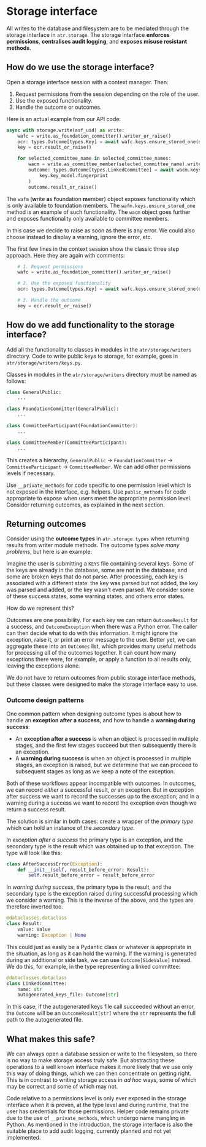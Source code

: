 # Storage interface

All writes to the database and filesystem are to be mediated through the storage interface in `atr.storage`. The storage interface **enforces permissions**, **centralises audit logging**, and **exposes misuse resistant methods**.

## How do we use the storage interface?

Open a storage interface session with a context manager. Then:

1. Request permissions from the session depending on the role of the user.
2. Use the exposed functionality.
3. Handle the outcome or outcomes.

Here is an actual example from our API code:

```python
async with storage.write(asf_uid) as write:
    wafc = write.as_foundation_committer().writer_or_raise()
    ocr: types.Outcome[types.Key] = await wafc.keys.ensure_stored_one(data.key)
    key = ocr.result_or_raise()

    for selected_committee_name in selected_committee_names:
        wacm = write.as_committee_member(selected_committee_name).writer_or_raise()
        outcome: types.Outcome[types.LinkedCommittee] = await wacm.keys.associate_fingerprint(
            key.key_model.fingerprint
        )
        outcome.result_or_raise()
```

The `wafm` (**w**rite **a**s **f**oundation **m**ember) object exposes functionality which is only available to foundation members. The `wafm.keys.ensure_stored_one` method is an example of such functionality. The `wacm` object goes further and exposes functionality only available to committee members.

In this case we decide to raise as soon as there is any error. We could also choose instead to display a warning, ignore the error, etc.

The first few lines in the context session show the classic three step approach. Here they are again with comments:

```python
    # 1. Request permissions
    wafc = write.as_foundation_committer().writer_or_raise()

    # 2. Use the exposed functionality
    ocr: types.Outcome[types.Key] = await wafc.keys.ensure_stored_one(data.key)

    # 3. Handle the outcome
    key = ocr.result_or_raise()
```

## How do we add functionality to the storage interface?

Add all the functionality to classes in modules in the `atr/storage/writers` directory. Code to write public keys to storage, for example, goes in `atr/storage/writers/keys.py`.

Classes in modules in the `atr/storage/writers` directory must be named as follows:

```python
class GeneralPublic:
    ...

class FoundationCommitter(GeneralPublic):
    ...

class CommitteeParticipant(FoundationCommitter):
    ...

class CommitteeMember(CommitteeParticipant):
    ...
```

This creates a hierarchy, `GeneralPublic` → `FoundationCommitter` → `CommitteeParticipant` → `CommitteeMember`. We can add other permissions levels if necessary.

Use `__private_methods` for code specific to one permission level which is not exposed in the interface, e.g. helpers. Use `public_methods` for code appropriate to expose when users meet the appropriate permission level. Consider returning outcomes, as explained in the next section.

## Returning outcomes

Consider using the **outcome types** in `atr.storage.types` when returning results from writer module methods. The outcome types _solve many problems_, but here is an example:

Imagine the user is submitting a `KEYS` file containing several keys. Some of the keys are already in the database, some are not in the database, and some are broken keys that do not parse. After processing, each key is associated with a different state: the key was parsed but not added, the key was parsed and added, or the key wasn't even parsed. We consider some of these success states, some warning states, and others error states.

How do we represent this?

Outcomes are one possibility. For each key we can return `OutcomeResult` for a success, and `OutcomeException` when there was a Python error. The caller can then decide what to do with this information. It might ignore the exception, raise it, or print an error message to the user. Better yet, we can aggregate these into an `Outcomes` list, which provides many useful methods for processing all of the outcomes together. It can count how many exceptions there were, for example, or apply a function to all results only, leaving the exceptions alone.

We do not have to return outcomes from public storage interface methods, but these classes were designed to make the storage interface easy to use.

### Outcome design patterns

One common pattern when designing outcome types is about how to handle an **exception after a success**, and how to handle a **warning during success**:

* An **exception after a success** is when an object is processed in multiple stages, and the first few stages succeed but then subsequently there is an exception.
* A **warning during success** is when an object is processed in multiple stages, an exception is raised, but we determine that we can proceed to subsequent stages as long as we keep a note of the exception.

Both of these workflows appear incompatible with outcomes. In outcomes, we can record _either_ a successful result, _or_ an exception. But in exception after success we want to record the successes up to the exception; and in a warning during a success we want to record the exception even though we return a success result.

The solution is similar in both cases: create a wrapper of the _primary type_ which can hold an instance of the _secondary type_.

In _exception after a success_ the primary type is an exception, and the secondary type is the result which was obtained up to that exception. The type will look like this:

```python
class AfterSuccessError(Exception):
    def __init__(self, result_before_error: Result):
        self.result_before_error = result_before_error
```

In _warning during success_, the primary type is the result, and the secondary type is the exception raised during successful processing which we consider a warning. This is the inverse of the above, and the types are therefore inverted too.

```python
@dataclasses.dataclass
class Result:
    value: Value
    warning: Exception | None
```

This could just as easily be a Pydantic class or whatever is appropriate in the situation, as long as it can hold the warning. If the warning is generated during an additional or side task, we can use `Outcome[SideValue]` instead. We do this, for example, in the type representing a linked committee:

```python
@dataclasses.dataclass
class LinkedCommittee:
    name: str
    autogenerated_keys_file: Outcome[str]
```

In this case, if the autogenerated keys file call succeeded without an error, the `Outcome` will be an `OutcomeResult[str]` where the `str` represents the full path to the autogenerated file.

## What makes this safe?

We can always open a database session or write to the filesystem, so there is no way to make storage access truly safe. But abstracting these operations to a well known interface makes it more likely that we use only this way of doing things, which we can then concentrate on getting right. This is in contrast to writing storage access in _ad hoc_ ways, some of which may be correct and some of which may not.

Code relative to a permissions level is only ever exposed in the storage interface when it is proven, at the type level and during runtime, that the user has credentials for those permissions. Helper code remains private due to the use of `__private_methods`, which undergo name mangling in Python. As mentioned in the introduction, the storage interface is also the suitable place to add audit logging, currently planned and not yet implemented.
